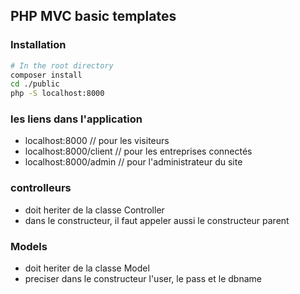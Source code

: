 ## PHP MVC basic templates

### Installation

```sh
# In the root directory
composer install
cd ./public
php -S localhost:8000
```

### les liens dans l'application
* localhost:8000  // pour les visiteurs
* localhost:8000/client // pour les entreprises connectés
* localhost:8000/admin // pour l'administrateur du site

### controlleurs
* doit heriter de la classe Controller
* dans le constructeur, il faut appeler aussi le constructeur parent 

### Models
* doit heriter de la classe Model
* preciser dans le constructeur l'user, le pass et le dbname